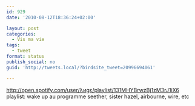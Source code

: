 ```yaml
---
id: 929
date: '2010-08-12T18:36:24+02:00'

layout: post
categories:
  - Vis ma vie
tags:
  - tweet
format: status
publish_social: no
guid: 'http://tweets.local/?birdsite_tweet=20996694061'

---
```


http://open.spotify.com/user/λиgε/playlist/131MHYBrwzBj1zM3rJ1iX6 playlist: wake up au programme seether, sister hazel, airbourne, wire, etc